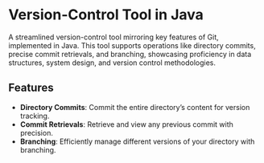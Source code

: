 # Version-Control Tool in Java

A streamlined version-control tool mirroring key features of Git, implemented in Java. This tool supports operations like directory commits, precise commit retrievals, and branching, showcasing proficiency in data structures, system design, and version control methodologies.

## Features
- **Directory Commits**: Commit the entire directory’s content for version tracking.
- **Commit Retrievals**: Retrieve and view any previous commit with precision.
- **Branching**: Efficiently manage different versions of your directory with branching.
